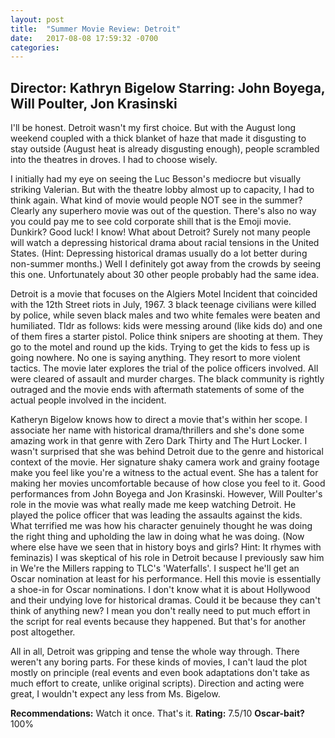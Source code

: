 ```yaml
---
layout: post
title:  "Summer Movie Review: Detroit"
date:   2017-08-08 17:59:32 -0700
categories:
---
```

**Director: Kathryn Bigelow**
**Starring: John Boyega, Will Poulter, Jon Krasinski**
------

I'll be honest. Detroit wasn't my first choice. But with the August long weekend coupled with a thick blanket of haze that made it disgusting to stay outside (August heat is already disgusting enough), people scrambled into the theatres in droves. I had to choose wisely.

I initially had my eye on seeing the Luc Besson's mediocre but visually striking Valerian. But with the theatre lobby almost up to capacity, I had to think again. What kind of movie would people NOT see in the summer? Clearly any superhero movie was out of the question. There's also no way you could pay me to see cold corporate shill that is the Emoji movie. Dunkirk? Good luck! I know! What about Detroit? Surely not many people will watch a depressing historical drama about racial tensions in the United States. (Hint: Depressing historical dramas usually do a lot better during non-summer months.) Well I definitely got away from the crowds by seeing this one. Unfortunately about 30 other people probably had the same idea.

Detroit is a movie that focuses on the Algiers Motel Incident that coincided with the 12th Street riots in July, 1967. 3 black teenage civilians were killed by police, while seven black males and two white females were beaten and humiliated. Tldr as follows: kids were messing around (like kids do) and one of them fires a starter pistol. Police think snipers are shooting at them. They go to the motel and round up the kids. Trying to get the kids to fess up is going nowhere. No one is saying anything. They resort to more violent tactics. The movie later explores the trial of the police officers involved. All were cleared of assault and murder charges. The black community is rightly outraged and the movie ends with aftermath statements of some of the actual people involved in the incident.

Katheryn Bigelow knows how to direct a movie that's within her scope. I associate her name with historical drama/thrillers and she's done some amazing work in that genre with Zero Dark Thirty and The Hurt Locker. I wasn't surprised that she was behind Detroit due to the genre and historical context of the movie. Her signature shaky camera work and grainy footage make you feel like you're a witness to the actual event. She has a talent for making her movies uncomfortable because of how close you feel to it. Good performances from John Boyega and Jon Krasinski. However, Will Poulter's role in the movie was what really made me keep watching Detroit. He played the police officer that was leading the assaults against the kids. What terrified me was how his character genuinely thought he was doing the right thing and upholding the law in doing what he was doing. (Now where else have we seen that in history boys and girls? Hint: It rhymes with feminazis) I was skeptical of his role in Detroit because I previously saw him in We're the Millers rapping to TLC's 'Waterfalls'. I suspect he'll get an Oscar nomination at least for his performance. Hell this movie is essentially a shoe-in for Oscar nominations. I don't know what it is about Hollywood and their undying love for historical dramas. Could it be because they can't think of anything new? I mean you don't really need to put much effort in the script for real events because they happened. But that's for another post altogether.

All in all, Detroit was gripping and tense the whole way through. There weren't any boring parts. For these kinds of movies, I can't laud the plot mostly on principle (real events and even book adaptations don't take as much effort to create, unlike original scripts). Direction and acting were great, I wouldn't expect any less from Ms. Bigelow.

**Recommendations:** Watch it once. That's it.
**Rating:** 7.5/10
**Oscar-bait?** 100%
